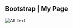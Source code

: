 
## Bootstrap | My Page



![Alt Text]((https://hnet.com/video-to-gif/viewimage/20220620-10-XvD6zExERTOhGHfi-1VWpML-HNET))

  
